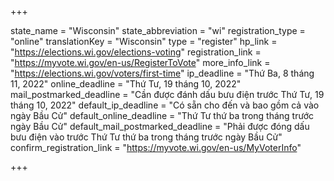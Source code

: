 +++

state_name = "Wisconsin"
state_abbreviation = "wi"
registration_type = "online"
translationKey = "Wisconsin"
type = "register"
hp_link = "https://elections.wi.gov/elections-voting"
registration_link = "https://myvote.wi.gov/en-us/RegisterToVote"
more_info_link = "https://elections.wi.gov/voters/first-time"
ip_deadline = "Thứ Ba, 8 tháng 11, 2022"
online_deadline = "Thứ Tư, 19 tháng 10, 2022"
mail_postmarked_deadline = "Cần được đánh dấu bưu điện trước Thứ Tư, 19 tháng 10, 2022"
default_ip_deadline = "Có sẵn cho đến và bao gồm cả vào ngày Bầu Cử"
default_online_deadline = "Thứ Tư thứ ba trong tháng trước ngày Bầu Cử"
default_mail_postmarked_deadline = "Phải được đóng dấu bưu điện vào trước Thứ Tư thứ ba trong tháng trước ngày Bầu Cử"
confirm_registration_link = "https://myvote.wi.gov/en-us/MyVoterInfo"

+++